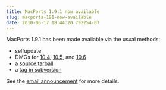 ```yaml
---
title: MacPorts 1.9.1 now available
slug: macports-191-now-available
date: 2010-06-17 18:44:20.792254-07
---
```


MacPorts 1.9.1 has been made available via the usual methods:

* selfupdate
* DMGs for [10.4](https://distfiles.macports.org/MacPorts/MacPorts-1.9.1-10.4-Tiger.dmg "10.4 DMG"), [10.5](https://distfiles.macports.org/MacPorts/MacPorts-1.9.1-10.5-Leopard.dmg "10.5 DMG"), and [10.6](https://distfiles.macports.org/MacPorts/MacPorts-1.9.1-10.6-SnowLeopard.dmg "10.6 DMG")
* a [source tarball](https://www.macports.org/install.php#source)
* a [tag in subversion](https://svn.macports.org/repository/macports/tags/release_1_9_1)

See the [email announcement](https://lists.macosforge.org/pipermail/macports-announce/2010-June/000009.html) for more details.
